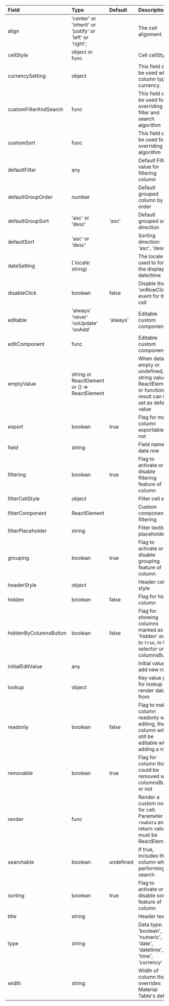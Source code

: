 | Field                   | Type                                         | Default   | Description                                                                                                   |
|:------------------------|:---------------------------------------------|:----------|:--------------------------------------------------------------------------------------------------------------|
| align               |  'center' or 'inherit' or 'justify' or 'left' or 'right';|   | The cell alignment                                                     |
| cellStyle               | object or func                               |           | Cell cellStyle                                                                                                |
| currencySetting         | object                                       |           | This field can be used when column type is currency.                                                          |
| customFilterAndSearch   | func                                         |           | This field can be used for overriding filter and search algorithm                                             |
| customSort              | func                                         |           | This field can be used for overriding sort algorithm                                                          |
| defaultFilter           | any                                          |           | Default Filter value for filtering column                                                                     |
| defaultGroupOrder       | number                                       |           | Default grouped column by order                                                                               |
| defaultGroupSort        | 'asc' or 'desc'                              | 'asc'     | Default grouped sort direction                                                                                |
| defaultSort             | 'asc' or 'desc'                              |           | Sorting direction: 'asc', 'desc'                                                                              |
| dateSetting             | { locale: string}                            |           | The locale used to format the displayed date/time                                                             |
| disableClick            | boolean                                      | false     | Disable the 'onRowClick' event for this cell                                                                  |
| editable                | 'always' 'never' 'onUpdate' 'onAdd'          | 'always'  | Editable custom component                                                                                     |
| editComponent           | func                                         |           | Editable custom component                                                                                     |
| emptyValue              | string or ReactElement or () => ReactElement |           | When data is empty or undefined, string value, ReactElement or function result can be set as default value    |
| export                  | boolean                                      | true      | Flag for make column exportable or not                                                                        |
| field                   | string                                       |           | Field name of data row                                                                                        |
| filtering               | boolean                                      | true      | Flag to activate or disable filtering feature of column                                                       |
| filterCellStyle         | object                                       |           | Filter cell style                                                                                             |
| filterComponent         | ReactElement                                 |           | Custom component for filtering                                                                                |
| filterPlaceholder       | string                                       |           | Filter textbox placeholder                                                                                    |
| grouping                | boolean                                      | true      | Flag to activate or disable grouping feature of column                                                        |
| headerStyle             | object                                       |           | Header cell style                                                                                             |
| hidden                  | boolean                                      | false     | Flag for hide column                                                                                          |
| hiddenByColumnsButton   | boolean                                      | false     | Flag for showing columns marked as 'hidden' equal to `true`, in the selector under columnsButton              |
| initialEditValue        | any                                          |           | Initial value on add new row                                                                                  |
| lookup                  | object                                       |           | Key value pair for lookup render data from                                                                    |
| readonly                | boolean                                      | false     | Flag to make column readonly when editing, the column will still be editable when adding a row                |
| removable               | boolean                                      | true      | Flag for column that could be removed with columnsButton or not                                               |
| render                  | func                                         |           | Render a custom node for cell. Parameter is `rowData` and return value must be ReactElement                   |
| searchable              | boolean                                      | undefined | If true, includes the column when performing a search                                                         |
| sorting                 | boolean                                      | true      | Flag to activate or disable sorting feature of column                                                         |
| title                   | string                                       |           | Header text                                                                                                   |
| type                    | string                                       |           | Data type: 'boolean', 'numeric', 'date', 'datetime', 'time', 'currency'                                       |
| width                   | string                                       |           | Width of column that overrides Material Table's default |
